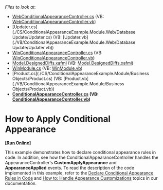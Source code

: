 <!-- default file list -->
*Files to look at*:

* [WebConditionalAppearanceController.cs](./CS/ConditionalAppearanceExample.Module.Web/Controllers/WebConditionalAppearanceController.cs) (VB: [WebConditionalAppearanceController.vb](./VB/ConditionalAppearanceExample.Module.Web/Controllers/WebConditionalAppearanceController.vb))
* [Updater.cs](./CS/ConditionalAppearanceExample.Module.Web/Database Update/Updater.cs) (VB: [Updater.vb](./VB/ConditionalAppearanceExample.Module.Web/Database Update/Updater.vb))
* [WinConditionalAppearanceController.cs](./CS/ConditionalAppearanceExample.Module.Win/Controllers/WinConditionalAppearanceController.cs) (VB: [WinConditionalAppearanceController.vb](./VB/ConditionalAppearanceExample.Module.Win/Controllers/WinConditionalAppearanceController.vb))
* [Model.DesignedDiffs.xafml](./CS/ConditionalAppearanceExample.Module.Win/Model.DesignedDiffs.xafml) (VB: [Model.DesignedDiffs.xafml](./VB/ConditionalAppearanceExample.Module.Win/Model.DesignedDiffs.xafml))
* [WinModule.cs](./CS/ConditionalAppearanceExample.Module.Win/WinModule.cs) (VB: [WinModule.vb](./VB/ConditionalAppearanceExample.Module.Win/WinModule.vb))
* [Product.cs](./CS/ConditionalAppearanceExample.Module/Business Objects/Product.cs) (VB: [Product.vb](./VB/ConditionalAppearanceExample.Module/Business Objects/Product.vb))
* **[ConditionalAppearanceController.cs](./CS/ConditionalAppearanceExample.Module/Controllers/ConditionalAppearanceController.cs) (VB: [ConditionalAppearanceController.vb](./VB/ConditionalAppearanceExample.Module/Controllers/ConditionalAppearanceController.vb))**
<!-- default file list end -->
# How to Apply Conditional Appearance
<!-- run online -->
**[[Run Online]](https://codecentral.devexpress.com/e3595)**
<!-- run online end -->


<p>This example demonstrates how to declare conditional appearance rules in code. In addition, see how the ConditionalAppearanceController handles the  AppearanceController's <strong>CustomApplyAppearance</strong> and <strong>AppearanceApplied</strong> events. To read the description of the code implemented in this example, refer to the <a href="http://help.devexpress.com/#Xaf/CustomDocument3371"><u>Declare Conditional Appearance Rules in Code</u></a> and <a href="http://help.devexpress.com/#Xaf/CustomDocument3374"><u>How to: Handle Appearance Customizations</u></a> topics in our documentation.</p><br />


<br/>


